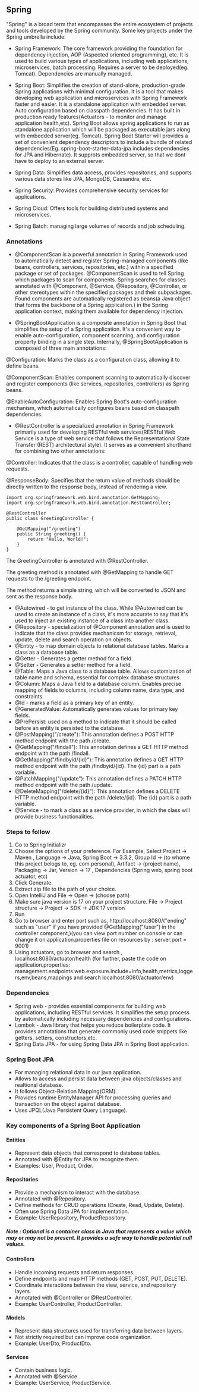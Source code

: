 ## Spring

"Spring" is a broad term that encompasses the entire ecosystem of projects and tools developed by the Spring community.
Some key projects under the Spring umbrella include:

- Spring Framework: The core framework providing the foundation for dependency injection, AOP (Aspected oriented programming), etc. It is used to build various types of applications, including web applications, microservices, batch processing. Requires a server to be deployed(eg. Tomcat). Dependencies are manually managed.

- Spring Boot: Simplifies the creation of stand-alone, production-grade Spring applications with minimal configuration. It is a tool that makes developing web application and microservices with Spring Framework faster and easier. It is a standalone application with embedded server. Auto configuration based on classpath dependencies. It has built in production ready features(Actuators - to monitor and manage application health,etc). Spring Boot allows spring applications to run as standalone application which will be packaged as executable jars along with embedded server(eg. Tomcat). Spring Boot Starter will provides a set of convenient dependency descriptors to include a bundle of related dependencies(Eg. spring-boot-starter-data-jpa includes dependencies for JPA and Hibernate). It supprots embedded server, so that we dont have to deploy to an external server.

- Spring Data: Simplifies data access, provides repositories, and supports various data stores like JPA, MongoDB, Cassandra, etc.

- Spring Security: Provides comprehensive security services for applications.

- Spring Cloud: Offers tools for building distributed systems and microservices.

- Spring Batch: managing large volumes of records and job scheduling.

### Annotations

- @ComponentScan is a powerful annotation in Spring Framework used to automatically detect and register Spring-managed components (like beans, controllers, services, repositories, etc.) within a specified package or set of packages. @ComponentScan is used to tell Spring which packages to scan for components. Spring searches for classes annotated with @Component, @Service, @Repository, @Controller, or other stereotypes within the specified packages and their subpackages. Found components are automatically registered as beans(a Java object that forms the backbone of a Spring application.) in the Spring application context, making them available for dependency injection.

- @SpringBootApplication is a composite annotation in Spring Boot that simplifies the setup of a Spring application. It's a convenient way to enable auto-configuration, component scanning, and configuration property binding in a single step.
  Internally, @SpringBootApplication is composed of three main annotations:

@Configuration: Marks the class as a configuration class, allowing it to define beans.

@ComponentScan: Enables component scanning to automatically discover and register components (like services, repositories, controllers) as Spring beans.

@EnableAutoConfiguration: Enables Spring Boot's auto-configuration mechanism, which automatically configures beans based on classpath dependencies.

- @RestController is a specialized annotation in Spring Framework primarily used for developing RESTful web services(RESTful Web Service is a type of web service that follows the Representational State Transfer (REST) architectural style). It serves as a convenient shorthand for combining two other annotations:

@Controller: Indicates that the class is a controller, capable of handling web requests.

@ResponseBody: Specifies that the return value of methods should be directly written to the response body, instead of rendering a view.

```
import org.springframework.web.bind.annotation.GetMapping;
import org.springframework.web.bind.annotation.RestController;

@RestController
public class GreetingController {

    @GetMapping("/greeting")
    public String greeting() {
        return "Hello, World!";
    }
}
```

The GreetingController is annotated with @RestController.

The greeting method is annotated with @GetMapping to handle GET requests to the /greeting endpoint.

The method returns a simple string, which will be converted to JSON and sent as the response body.

- @Autowired - to get instance of the class. While @Autowired can be used to create an instance of a class, it's more accurate to say that it's used to inject an existing instance of a class into another class.
- @Repository - specialization of @Component annotation and is used to indicate that the class provides mechanicsm for storage, retrieval, update, delete and search operation on objects.
- @Entity -  to map domain objects to relational database tables. Marks a class as a database table.
- @Getter - Generates a getter method for a field.
- @Setter - Generates a setter method for a field.
- @Table: Maps a Java class to a database table. Allows customization of table name and schema, essential for complex database structures.
- @Column: Maps a Java field to a database column. Enables precise mapping of fields to columns, including column name, data type, and constraints.
- @Id - marks a field as a primary key of an entity.
- @GeneratedValue: Automatically generates values for primary key fields.
- @PrePersist: used on a method to indicate that it should be called before an entity is persisted to the database.
- @PostMapping("/create"): This annotation defines a POST HTTP method endpoint with the path /create.
- @GetMapping("/findall"): This annotation defines a GET HTTP method endpoint with the path /findall.
- @GetMapping("/findbyid/{id}"): This annotation defines a GET HTTP method endpoint with the path /findbyid/{id}. The {id} part is a path variable.
- @PatchMapping("/update"): This annotation defines a PATCH HTTP method endpoint with the path /update.
- @DeleteMapping("/delete/{id}"): This annotation defines a DELETE HTTP method endpoint with the path /delete/{id}. The {id} part is a path variable.
- @Service - to mark a class as a service provider, in which the class will provide business functionalities.

### Steps to follow

1. Go to Spring Initializr
2. Choose the options of your preference. For Example, Select Project -> Maven , Language -> Java, Spring Boot -> 3.3.2, Group Id -> (to whome this project belogs to, eg. com.personal), Artifact -> (project name), Packaging -> Jar, Version -> 17 , Dependencies (Spring web, spring boot actuator, etc)
3. Click Generate.
4. Extract zip file to the path of your choice.
5. Open IntelliJ and File -> Open -> (choose path)
6. Make sure java version is 17 on your project structure. File -> Project structure -> Project -> SDK -> JDK 17 version
7. Run
8. Go to browser and enter port such as, http://localhost:8080/("ending" such as "user" if you have provided @GetMapping("/user") in the controller component,)(you can view port number on console or can change it on application.properties file on resources by : server.port = 9001)
9. Using actuators, go to browser and search , localhost:8080/actuator/health (for further, paste the code on application.properties: management.endpoints.web.exposure.include=info,health,metrics,loggers,env,beans,mappings and search localhost:8080/actuator/env)

### Dependencies
- Spring web - provides essential components for building web applications, including RESTful services. It simplifies the setup process by automatically including necessary dependencies and configurations.
- Lombok - Java library that helps you reduce boilerplate code. It provides annotations that generate commonly used code snippets like getters, setters, constructors,etc. 
- Spring Data JPA - for using Spring Data JPA in Spring Boot application.
### Spring Boot JPA
- For managing relational data in our java application.
- Allows to access and persist data between java objects/classes and realtional database.
- It follows Object-Relation Mapping(ORM).
- Provides runtime EntityManager API for processing queries and transaction on the object against database.
- Uses JPQL(Java Persistent Query Language).

### Key components of a Spring Boot Application
#### Entities
- Represent data objects that correspond to database tables.
- Annotated with @Entity for JPA to recognize them.
- Examples: User, Product, Order.
#### Repositories
- Provide a mechanism to interact with the database.
- Annotated with @Repository.
- Define methods for CRUD operations (Create, Read, Update, Delete).
- Often use Spring Data JPA for implementation.
- Example: UserRepository, ProductRepository.
##### Note : Optional is a container class in Java that represents a value which may or may not be present. It provides a safe way to handle potential null values.
#### Controllers
- Handle incoming requests and return responses.
- Define endpoints and map HTTP methods (GET, POST, PUT, DELETE).
- Coordinate interactions between the view, service, and repository layers.
- Annotated with @Controller or @RestController.
- Example: UserController, ProductController.
#### Models
- Represent data structures used for transferring data between layers.
- Not strictly required but can improve code organization.
- Example: UserDto, ProductDto.
#### Services
- Contain business logic.
- Annotated with @Service.
- Example: UserService, ProductService.
